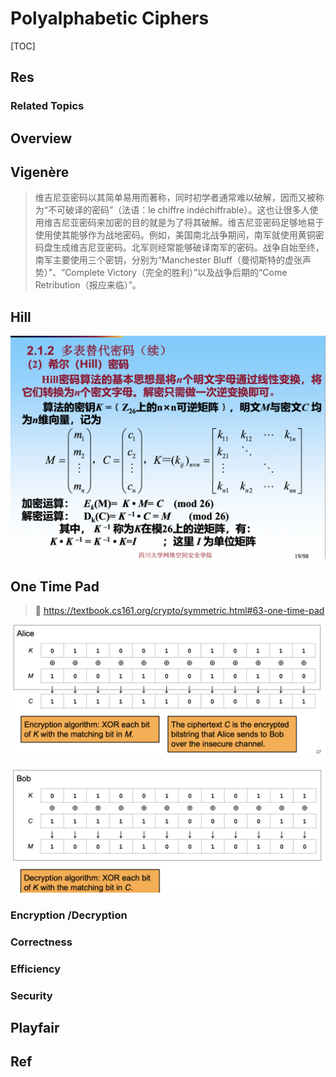 # Polyalphabetic Ciphers

[TOC]



## Res
### Related Topics



## Overview



## Vigenère

> 维吉尼亚密码以其简单易用而著称，同时初学者通常难以破解，因而又被称为“不可破译的密码”（法语：le chiffre indéchiffrable）。这也让很多人使用维吉尼亚密码来加密的目的就是为了将其破解。维吉尼亚密码足够地易于使用使其能够作为战地密码。例如，美国南北战争期间，南军就使用黄铜密码盘生成维吉尼亚密码。北军则经常能够破译南军的密码。战争自始至终，南军主要使用三个密钥，分别为“Manchester Bluff（曼彻斯特的虚张声势）”、“Complete Victory（完全的胜利）”以及战争后期的“Come Retribution（报应来临）”。



## Hill
![](../../../../../../Assets/Pics/Screenshot%202023-03-22%20at%208.04.25%20PM.png)



## One Time Pad
> 🔗 https://textbook.cs161.org/crypto/symmetric.html#63-one-time-pad

![](../../../../../../Assets/Pics/Screenshot%202024-09-19%20at%2010.06.45.png)

![](../../../../../../Assets/Pics/Screenshot%202024-09-19%20at%2010.07.12.png)
### Encryption /Decryption


### Correctness


### Efficiency


### Security



## Playfair



## Ref

